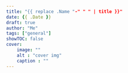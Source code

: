 ```yaml
---
title: "{{ replace .Name "-" " " | title }}"
date: {{ .Date }}
draft: true
author: "Me"
tags: ["general"]
showTOC: false
cover: 
    image: ""
    alt : "cover img"
    caption : ""
---
```


